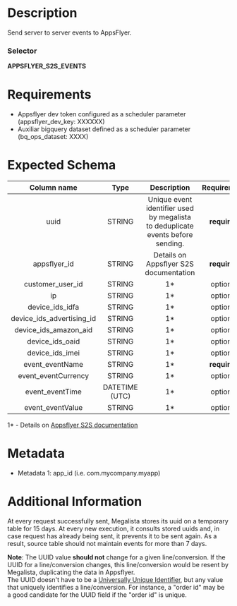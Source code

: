 # Description

Send server to server events to AppsFlyer. 

### Selector 
**APPSFLYER_S2S_EVENTS**

# Requirements
- Appsflyer dev token configured as a scheduler parameter (appsflyer_dev_key: XXXXXX)
- Auxiliar bigquery dataset defined as a scheduler parameter (bq_ops_dataset: XXXX)

# Expected Schema

| Column name | Type | Description | Requirement |
| :---: | :---: |  :---: | :---: |
| uuid | STRING | Unique event identifier used by megalista to deduplicate events before sending. | **required** |
| appsflyer_id | STRING | Details on Appsflyer S2S documentation | **required** |
| customer_user_id | STRING | 1* | optional |
| ip | STRING | 1* | optional |
| device_ids_idfa | STRING | 1* | optional |
| device_ids_advertising_id | STRING | 1* | optional |
| device_ids_amazon_aid | STRING | 1* | optional |
| device_ids_oaid | STRING | 1* | optional |
| device_ids_imei | STRING | 1* | optional | 
| event_eventName | STRING | 1* | **required** |
| event_eventCurrency | STRING | 1* | optional |
| event_eventTime | DATETIME (UTC) | 1* | optional |
| event_eventValue | STRING | 1* | optional | 

1* - Details on [Appsflyer S2S documentation](https://support.appsflyer.com/hc/pt/articles/207034486-Server-to-server-events-API-for-mobile-S2S-mobile-)

# Metadata
- Metadata 1: app_id (i.e. com.mycompany.myapp)

# Additional Information
At every request successfully sent, Megalista stores its uuid on a temporary table for 15 days. At every new execution, it consults stored uuids and, in case request has already being sent, it  prevents it to be sent again. As a result, source table should not maintain events for more than 7 days.

**Note**: The UUID value **should not** change for a given line/conversion. If the UUID for a line/conversion changes, this line/conversion would be resent by Megalista, duplicating the data in Appsflyer.  
The UUID doesn't have to be a [Universally Unique Identifier](https://en.wikipedia.org/wiki/Universally_unique_identifier), but any value that uniquely identifies a line/conversion. For instance, a "order id" may be a good candidate for the UUID field if the "order id" is unique.